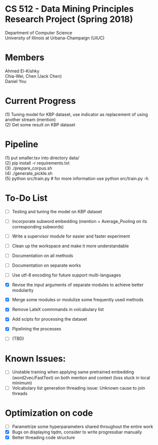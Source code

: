 # CS 512 - Data Mining Principles Research Project (Spring 2018)  
Department of Computer Science  
University of Illinois at Urbana-Champaign (UIUC)  

# Members  
Ahmed El-Kishky  
Chia-Wei, Chen (Jack Chen)  
Daniel You  

# Current Progress
(1) Tuning model for KBP dataset, use indicator as replacement of using another stream (mention)  
(2) Get some result on KBP dataset  

# Pipeline
(1) put smaller.tsv into directory data/ <br>
(2) pip install -r requirements.txt <br>
(3) ./prepare_corpus.sh <br>
(4) ./generate_pickle.sh <br>
(5) python src/train.py # for more information use python src/train.py -h  

# To-Do List
- [ ] Testing and tuning the model on KBP dataset  
- [ ] Incorporate subword embedding (mention = Average_Pooling on its corresponding subwords)  
- [ ] Write a supervisor module for easier and faster experiment  
- [ ] Clean up the workspace and make it more understandable  
- [ ] Documentation on all methods  
- [ ] Documentation on separate works   
- [ ] Use utf-8 encoding for future support multi-languages  
- [X] Revise the input arguments of separate modules to achieve better modularity  
- [X] Merge some modules or modulize some frequently used methods
- [X] Remove LateX commmands in volcabulary list
- [X] Add scipts for processing the dataset
- [X] Pipelining the processes 
- [ ] (TBD)


# Known Issues:
- [ ] Unstable training when applying same pretrained embedding (word2vec/FastText) on both mention and context (loss stuck in local minimum)  
- [ ] Volcabulary list generation threading issue: Unknown cause to join threads

# Optimization on code
- [ ] Parametrize some hyperparameters shared throughout the entire work  
- [X] Bugs on displaying tqdm, consider to write progressbar manually
- [X] Better threading code structure
